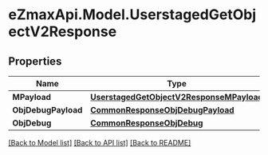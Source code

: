 
# eZmaxApi.Model.UserstagedGetObjectV2Response

## Properties

Name | Type | Description | Notes
------------ | ------------- | ------------- | -------------
**MPayload** | [**UserstagedGetObjectV2ResponseMPayload**](UserstagedGetObjectV2ResponseMPayload.md) |  | 
**ObjDebugPayload** | [**CommonResponseObjDebugPayload**](CommonResponseObjDebugPayload.md) |  | [optional] 
**ObjDebug** | [**CommonResponseObjDebug**](CommonResponseObjDebug.md) |  | [optional] 

[[Back to Model list]](../README.md#documentation-for-models)
[[Back to API list]](../README.md#documentation-for-api-endpoints)
[[Back to README]](../README.md)

